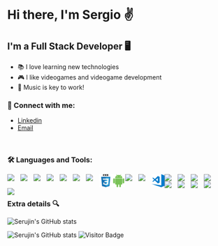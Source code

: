 
Hi there, I'm Sergio ✌
=============
## I'm a Full Stack Developer 🖥
- 📚 I love learning new technologies
- 🎮 I like videogames and videogame development
- 🎵 Music is key to work!

### 🔌 Connect with me:
- [Linkedin](https://www.linkedin.com/in/smunozli)
- [Email](mailto:sergio.munoz.lillo@gmail.com?subject=[GitHub]%20New%20Contact)
</br>

### 🛠 Languages and Tools:
<img align="left" width="30px" src="https://cdn.icon-icons.com/icons2/2108/PNG/512/javascript_icon_130900.png"/>
<img align="left" width="30px" src="https://cdn.icon-icons.com/icons2/844/PNG/512/HTML5_icon-icons.com_67090.png"/>
<img align="left" width="30px" src="https://cdn.icon-icons.com/icons2/2415/PNG/512/csharp_original_logo_icon_146578.png"/>
<img align="left" width="30px" src="https://cdn.icon-icons.com/icons2/1381/PNG/512/unityeditoricon_94269.png"/>
<img align="left" width="30px" src="https://cdn.icon-icons.com/icons2/2415/PNG/512/postgresql_plain_logo_icon_146389.png"/>
<img align="left" width="30px" src="http://getdrawings.com/free-icon/oracle-db-icon-65.png"/>
<img align="left" width="30px" src="https://cdn.icon-icons.com/icons2/2107/PNG/512/file_type_django_icon_130645.png"/>
<img align="left" width="30px" src="https://raw.githubusercontent.com/github/explore/80688e429a7d4ef2fca1e82350fe8e3517d3494d/topics/css/css.png"/>
<img align="left" width="30px" src="https://raw.githubusercontent.com/github/explore/80688e429a7d4ef2fca1e82350fe8e3517d3494d/topics/android/android.png"/>
<img align="left" width="30px" src="https://www.eclipse.org/downloads/images/committers.png"/>
<img align="left" width="30px" src="https://upload.wikimedia.org/wikipedia/commons/thumb/5/59/Visual_Studio_Icon_2019.svg/125px-Visual_Studio_Icon_2019.svg.png"/>
<img align="left" width="30px" src="https://raw.githubusercontent.com/github/explore/80688e429a7d4ef2fca1e82350fe8e3517d3494d/topics/visual-studio-code/visual-studio-code.png"/>
<img align="left" width="30px" src="https://www.bairesdev.com/wp-content/uploads/2020/07/hibernate-java-framework-logo-01.png"/>
<img align="left" width="30px" src="https://upload.wikimedia.org/wikipedia/commons/thumb/9/97/Sqlite-square-icon.svg/256px-Sqlite-square-icon.svg.png"/>
<img align="left" width="30px" src="http://3.bp.blogspot.com/-QVwrtvK3eJM/UUUgVq7sDdI/AAAAAAAABQ8/ttJ7_H03RhM/s200/netbeans-logo.png"/>
<img align="left" width="30px" src="https://cdn.icon-icons.com/icons2/1381/PNG/512/intellij_93550.png"/>
<img align="left" width="30px" src="https://cdn.icon-icons.com/icons2/46/PNG/128/linux_penguin_animal_9362.png"/>
<img align="left" width="30px" src="https://cdn.icon-icons.com/icons2/836/PNG/512/Windows_Phone_icon-icons.com_66782.png"/>
<img align="left" width="30px" src="https://cdn.icon-icons.com/icons2/2415/PNG/512/bootstrap_plain_logo_icon_146619.png"/>
<img align="left" width="30px" src="https://2.bp.blogspot.com/-dZ76ETKzXUk/Vx-zIwkojdI/AAAAAAAAC4A/hsdZJzoKPnoVh8WkzQ9Fv9AUKIaacsGqACLcB/s200/image01.png"/>
<img align="left" width="30px" src="https://cdn.icon-icons.com/icons2/1381/PNG/512/pycharm_93936.png"/>
</br>
</br>

### Extra details 🔍

![Serujin's GitHub stats](https://github-readme-stats.vercel.app/api?username=serujin)
<!--[![Readme Card](https://github-readme-stats.vercel.app/api/pin/?username=anuraghazra&repo=github-readme-stats)](https://github.com/anuraghazra/github-readme-stats)-->
![Serujin's GitHub stats](https://github-readme-stats.vercel.app/api?username=serujin&hide=issues&show_icons=true)
![Visitor Badge](https://visitor-badge.laobi.icu/badge?page_id=serujin.serujin)
<!--<details>
  <!--<summary>:zap: Recent GitHub Activity</summary>-->
  <!--DELETE_START_SECTION:activity-->
  <!--DELETE_END_SECTION:activity-->
<!--</details>-->
<!--</br>-->

